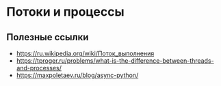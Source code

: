 # Потоки и процессы

## Полезные ссылки
* https://ru.wikipedia.org/wiki/Поток_выполнения
* https://tproger.ru/problems/what-is-the-difference-between-threads-and-processes/
* https://maxpoletaev.ru/blog/async-python/